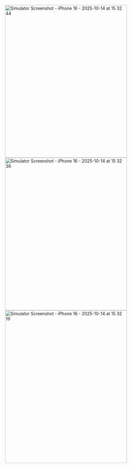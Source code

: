 <img width="400" height="500" alt="Simulator Screenshot - iPhone 16 - 2025-10-14 at 15 32 44" src="https://github.com/user-attachments/assets/d14231bd-3a6e-4b7d-98cc-fb6fe5857bc4" />
<img width="400" height="500" alt="Simulator Screenshot - iPhone 16 - 2025-10-14 at 15 32 36" src="https://github.com/user-attachments/assets/6bf0c362-60b3-4ec9-8db3-888b3291a9ec" />
<img width="400" height="500" alt="Simulator Screenshot - iPhone 16 - 2025-10-14 at 15 32 19" src="https://github.com/user-attachments/assets/9cd31c35-4ff3-4d28-a8e4-63b7a82d4310" />
